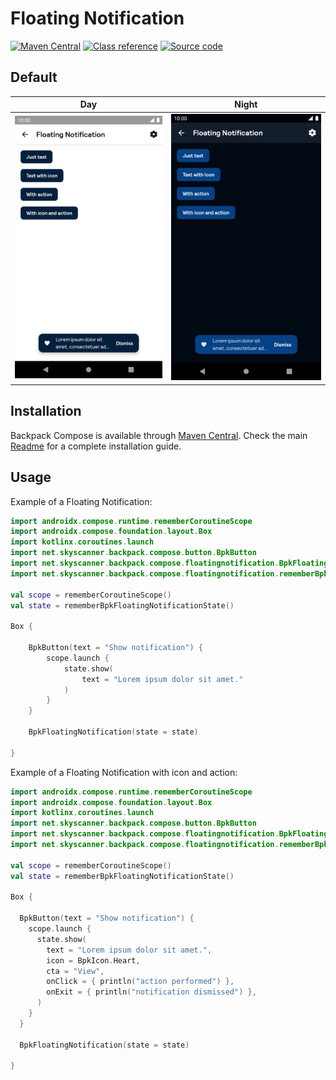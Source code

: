 # Floating Notification

[![Maven Central](https://img.shields.io/maven-central/v/net.skyscanner.backpack/backpack-compose)](https://search.maven.org/artifact/net.skyscanner.backpack/backpack-compose)
[![Class reference](https://img.shields.io/badge/Class%20reference-Android-blue)](https://backpack.github.io/android/backpack-compose/net.skyscanner.backpack.compose.floatingnotification)
[![Source code](https://img.shields.io/badge/Source%20code-GitHub-lightgrey)](https://github.com/Skyscanner/backpack-android/tree/main/backpack-compose/src/main/kotlin/net/skyscanner/backpack/compose/floatingnotification)

## Default

| Day | Night                                                                                                                                                                                                      |
| --- |------------------------------------------------------------------------------------------------------------------------------------------------------------------------------------------------------------|
| <img src="https://raw.githubusercontent.com/Skyscanner/backpack-android/main/docs/compose/FloatingNotification/screenshots/default.png" alt="FloatingNotification component" width="375" /> | <img src="https://raw.githubusercontent.com/Skyscanner/backpack-android/main/docs/compose/FloatingNotification/screenshots/default_dm.png" alt="FloatingNotification component - dark mode" width="375" /> |

## Installation

Backpack Compose is available through [Maven Central](https://search.maven.org/artifact/net.skyscanner.backpack/backpack-compose). Check the main [Readme](https://github.com/skyscanner/backpack-android#installation) for a complete installation guide.

## Usage

Example of a Floating Notification:

```Kotlin
import androidx.compose.runtime.rememberCoroutineScope
import androidx.compose.foundation.layout.Box
import kotlinx.coroutines.launch
import net.skyscanner.backpack.compose.button.BpkButton
import net.skyscanner.backpack.compose.floatingnotification.BpkFloatingNotification
import net.skyscanner.backpack.compose.floatingnotification.rememberBpkFloatingNotificationState

val scope = rememberCoroutineScope()
val state = rememberBpkFloatingNotificationState()

Box {

    BpkButton(text = "Show notification") {
        scope.launch {
            state.show(
                text = "Lorem ipsum dolor sit amet."
            )
        }
    }

    BpkFloatingNotification(state = state)

}
```

Example of a Floating Notification with icon and action:

```Kotlin
import androidx.compose.runtime.rememberCoroutineScope
import androidx.compose.foundation.layout.Box
import kotlinx.coroutines.launch
import net.skyscanner.backpack.compose.button.BpkButton
import net.skyscanner.backpack.compose.floatingnotification.BpkFloatingNotification
import net.skyscanner.backpack.compose.floatingnotification.rememberBpkFloatingNotificationState

val scope = rememberCoroutineScope()
val state = rememberBpkFloatingNotificationState()

Box {

  BpkButton(text = "Show notification") {
    scope.launch {
      state.show(
        text = "Lorem ipsum dolor sit amet.",
        icon = BpkIcon.Heart,
        cta = "View",
        onClick = { println("action performed") },
        onExit = { println("notification dismissed") },
      )
    }
  }

  BpkFloatingNotification(state = state)

}
```
